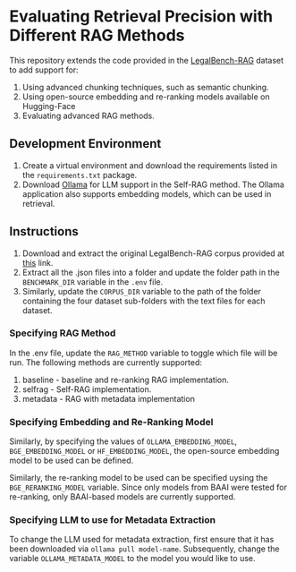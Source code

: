# Evaluating Retrieval Precision with Different RAG Methods

This repository extends the code provided in the [LegalBench-RAG](https://github.com/zeroentropy-ai/legalbenchrag) dataset to add support for:

1. Using advanced chunking techniques, such as semantic chunking.
2. Using open-source embedding and re-ranking models available on Hugging-Face
3. Evaluating advanced RAG methods.

## Development Environment
1. Create a virtual environment and download the requirements listed in the `requirements.txt` package.
2. Download [Ollama](https://ollama.com/) for LLM support in the Self-RAG method. The Ollama application also supports embedding models, which can be used in retrieval.
## Instructions
1. Download and extract the original LegalBench-RAG corpus provided at [this](https://www.dropbox.com/scl/fo/r7xfa5i3hdsbxex1w6amw/AID389Olvtm-ZLTKAPrw6k4?rlkey=5n8zrbk4c08lbit3iiexofmwg&st=0hu354cq&dl=0) link.
2. Extract all the .json files into a folder and update the folder path in the `BENCHMARK_DIR` variable in the `.env` file.
3. Similarly, update the `CORPUS_DIR` variable to the path of the folder containing the four dataset sub-folders with the text files for each dataset.

### Specifying RAG Method
In the .env file, update the `RAG_METHOD` variable to toggle which file will be run. The following methods are currently supported:
1. baseline - baseline and re-ranking RAG implementation.
2. selfrag - Self-RAG implementation.
3. metadata - RAG with metadata implementation

### Specifying Embedding and Re-Ranking Model
Similarly, by specifying the values of `OLLAMA_EMBEDDING_MODEL`, `BGE_EMBEDDING_MODEL` or `HF_EMBEDDING_MODEL`, the open-source embedding model to be used can be defined.

Similarly, the re-ranking model to be used can be specified uysing the `BGE_RERANKING_MODEL` variable. Since only models from BAAI were tested for re-ranking, only BAAI-based models are currently supported.

### Specifying LLM to use for Metadata Extraction
To change the LLM used for metadata extraction, first ensure that it has been downloaded via `ollama pull model-name`. Subsequently, change the variable `OLLAMA_METADATA_MODEL` to the model you would like to use.
